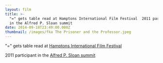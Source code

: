 ```yaml
---
layout: film
title: >-
  "=" gets table read at Hamptons International Film Festival  2011 participant
  in the Alfred P. Sloan summit 
date: 2014-09-18T23:49:00.000Z
thumbnail: /images/fka The Prisoner and the Professor.jpeg
---
```

"=" gets table read at [Hamptons International Film Festival](http://www.indiewire.com/article/small_beautifully_moving_parts_wins_alfred_p._sloan_prize_at_hamptons_film_)

2011 participant in the [Alfred P. Sloan summit](http://sloansummit.org/filmmakers/sheryl-glubok)
